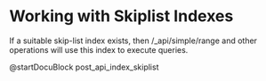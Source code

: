 Working with Skiplist Indexes
=============================

If a suitable skip-list index exists, then /_api/simple/range and other operations
will use this index to execute queries.

<!-- js/actions/api-index.js -->
@startDocuBlock post_api_index_skiplist
